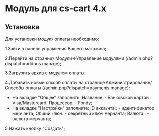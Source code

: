 Модуль для cs-cart 4.x
=====

Установка
----
Для установки модуля оплаты необходимо:

1.Зайти в панель управления Вашего магазина;

2.Перейти на страницу Модули->Управление модулями (/admin.php?dispatch=addons.manage);

3.Загрузить архив с модулем оплаты;

4.Добавить новый способ оплаты на странице Администрирование/Способы оплаты (/admin.php?dispatch=payments.manage):
- На вкладке "Общее" заполнить:
    Название: - Банковской картой Visa/Mastercard;
    Процессор: - Fondy;
- На вкладке "Настройки" заполните:
    ID аккаунта:: - идентификатор мерчанта; 
    Общий ключ: - секретный ключ мерчанта;
    Валюта : - валюта мерчанта;
	
5.Нажать кнопку "Создать";
